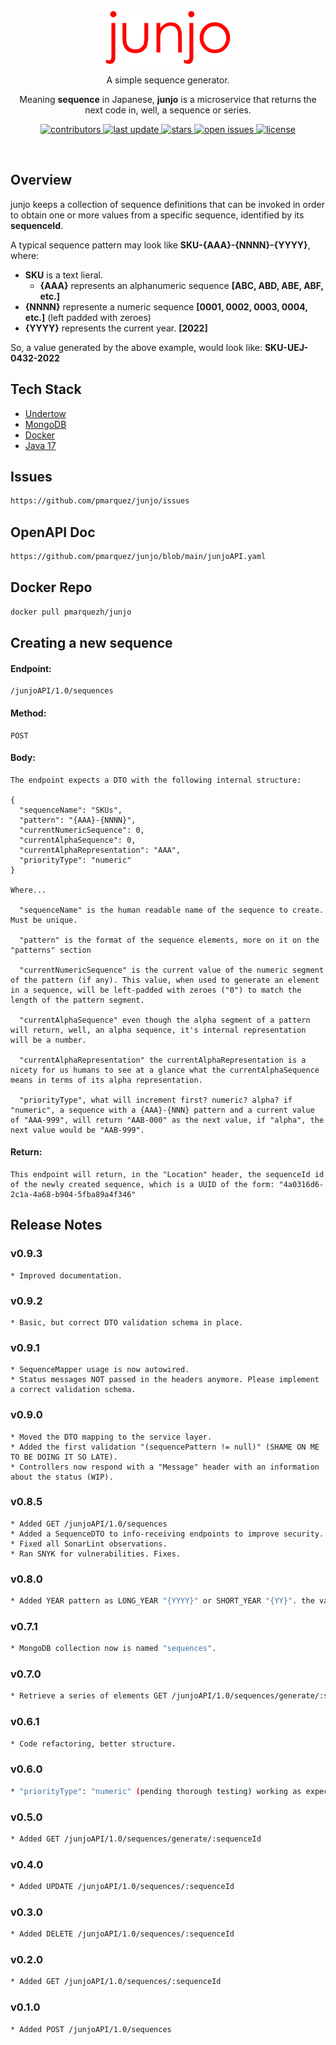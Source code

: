<div align="center">

  <br/>
  <img src="assets/logo.png" alt="logo" width="200" height="auto" />

  <p>
    A simple sequence generator. 
  </p>
  <p>
    Meaning <b>sequence</b> in Japanese, <b>junjo</b> is a microservice that returns the next code in, well, a sequence or series.
  </p>

<!-- Badges -->
<p>
  <a href="https://github.com/pmarquez/junjo/graphs/contributors">
    <img src="https://img.shields.io/github/contributors/pmarquez/junjo" alt="contributors" />
  </a>
  <a href="">
    <img src="https://img.shields.io/github/last-commit/pmarquez/junjo" alt="last update" />
  </a>
  <a href="https://github.com/pmarquez/junjo/stargazers">
    <img src="https://img.shields.io/github/stars/pmarquez/junjo" alt="stars" />
  </a>
  <a href="https://github.com/pmarquez/junjo/issues/">
    <img src="https://img.shields.io/github/issues/pmarquez/junjo" alt="open issues" />
  </a>
  <a href="https://github.com/pmarquez/junjo/blob/master/LICENSE">
    <img src="https://img.shields.io/github/license/pmarquez/junjo.svg" alt="license" />
  </a>
</p>

<!-- h4>
    <a href="https://github.com/pmarquez/junjo/">View Demo</a>
  <span> · </span>
    <a href="https://github.com/pmarquez/junjo">Documentation</a>
  <span> · </span>
    <a href="https://github.com/pmarquez/junjo/issues/">Report Bug</a>
  <span> · </span>
    <a href="https://github.com/pmarquez/junjo/issues/">Request Feature</a>
  </h4 -->
</div>

<br />

<!-- Overview -->
## Overview
junjo keeps a collection of sequence definitions that can be invoked in order to obtain one or more values from a specific sequence, identified by its **sequenceId**.

A typical sequence pattern may look like **SKU-{AAA}-{NNNN}-{YYYY}**, where:

* **SKU** is a text lieral.
  * **{AAA}** represents an alphanumeric sequence **[ABC, ABD, ABE, ABF, etc.]**
* **{NNNN}** represente a numeric sequence **[0001, 0002, 0003, 0004, etc.]** (left padded with zeroes)
* **{YYYY}** represents the current year. **[2022]**

So, a value generated by the above example, would look like: **SKU-UEJ-0432-2022**

<!-- TechStack -->
## Tech Stack
  <ul>
    <li><a href="https://undertow.io/">Undertow</a></li>
    <li><a href="https://www.mongodb.com/">MongoDB</a></li>
    <li><a href="https://www.docker.com/">Docker</a></li>
    <li><a href="https://adoptium.net/">Java 17</a></li>
  </ul>

## Issues
```bash
https://github.com/pmarquez/junjo/issues
```
## OpenAPI Doc
```bash
https://github.com/pmarquez/junjo/blob/main/junjoAPI.yaml
```
## Docker Repo
```bash
docker pull pmarquezh/junjo
```

## Creating a new sequence

#### Endpoint:

    /junjoAPI/1.0/sequences

#### Method:

    POST

#### Body:

    The endpoint expects a DTO with the following internal structure:

    {
      "sequenceName": "SKUs",
      "pattern": "{AAA}-{NNNN}",
      "currentNumericSequence": 0,
      "currentAlphaSequence": 0,
      "currentAlphaRepresentation": "AAA",
      "priorityType": "numeric"
    }

    Where...

      "sequenceName" is the human readable name of the sequence to create. Must be unique.
      
      "pattern" is the format of the sequence elements, more on it on the "patterns" section

      "currentNumericSequence" is the current value of the numeric segment of the pattern (if any). This value, when used to generate an element in a sequence, will be left-padded with zeroes ("0") to match the length of the pattern segment.

      "currentAlphaSequence" even though the alpha segment of a pattern will return, well, an alpha sequence, it's internal representation will be a number.

      "currentAlphaRepresentation" the currentAlphaRepresentation is a nicety for us humans to see at a glance what the currentAlphaSequence means in terms of its alpha representation.

      "priorityType", what will increment first? numeric? alpha? if "numeric", a sequence with a {AAA}-{NNN} pattern and a current value of "AAA-999", will return "AAB-000" as the next value, if "alpha", the next value would be "AAB-999".

#### Return:
    This endpoint will return, in the "Location" header, the sequenceId id of the newly created sequence, which is a UUID of the form: "4a0316d6-2c1a-4a68-b904-5fba89a4f346"


## Release Notes

### v0.9.3
```
* Improved documentation.
```

### v0.9.2
```
* Basic, but correct DTO validation schema in place.
```

### v0.9.1
```
* SequenceMapper usage is now autowired.
* Status messages NOT passed in the headers anymore. Please implement a correct validation schema.
```

### v0.9.0
```
* Moved the DTO mapping to the service layer.
* Added the first validation "(sequencePattern != null)" (SHAME ON ME TO BE DOING IT SO LATE).
* Controllers now respond with a "Message" header with an information about the status (WIP).
```

### v0.8.5
```
* Added GET /junjoAPI/1.0/sequences
* Added a SequenceDTO to info-receiving endpoints to improve security.
* Fixed all SonarLint observations.
* Ran SNYK for vulnerabilities. Fixes.
```
### v0.8.0
```bash
* Added YEAR pattern as LONG_YEAR "{YYYY}" or SHORT_YEAR "{YY}". the value defaults to the current year. If a year pattern does not comply with the expected format, it defaults to the LONG-YEAR "{YYYY}"
```
### v0.7.1
```bash
* MongoDB collection now is named "sequences".
```
### v0.7.0
```bash
* Retrieve a series of elements GET /junjoAPI/1.0/sequences/generate/:sequenceId/:quantity
```
### v0.6.1
```bash
* Code refactoring, better structure.
```
### v0.6.0
```bash
* "priorityType": "numeric" (pending thorough testing) working as expected.
```
### v0.5.0
```bash
* Added GET /junjoAPI/1.0/sequences/generate/:sequenceId
```
### v0.4.0
```bash
* Added UPDATE /junjoAPI/1.0/sequences/:sequenceId
```
### v0.3.0
```bash
* Added DELETE /junjoAPI/1.0/sequences/:sequenceId
```
### v0.2.0
```bash
* Added GET /junjoAPI/1.0/sequences/:sequenceId
```
### v0.1.0
```bash
* Added POST /junjoAPI/1.0/sequences
```